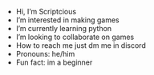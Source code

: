  - Hi, I’m Scriptcious
 - I’m interested in making games 
 - I’m currently learning python
 - I’m looking to collaborate on games
 - How to reach me just dm me in discord
 - Pronouns: he/him
 - Fun fact: im a beginner

<!---
Scriptcious/Scriptcious is a ✨ special ✨ repository because its `README.md` (this file) appears on your GitHub profile.
You can click the Preview link to take a look at your changes.
--->
